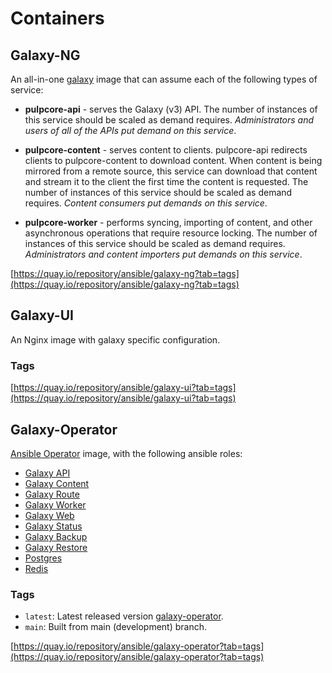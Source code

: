 # Containers

## Galaxy-NG

An all-in-one [galaxy](https://github.com/ansible/galaxy_ng) image that can assume each of the following types of service:

- **pulpcore-api** - serves the Galaxy (v3) API. The number of instances of this service should be scaled as demand requires.  _Administrators and users of all of the APIs put demand on this service_.

- **pulpcore-content** - serves content to clients. pulpcore-api redirects clients to pulpcore-content to download content. When content is being mirrored from a remote source, this service can download that content and stream it to the client the first time the content is requested. The number of instances of this service should be scaled as demand requires. _Content consumers put demands on this service_.

- **pulpcore-worker** - performs syncing, importing of content, and other asynchronous operations that require resource locking. The number of instances of this service should be scaled as demand requires. _Administrators and content importers put demands on this service_.

[https://quay.io/repository/ansible/galaxy-ng?tab=tags](https://quay.io/repository/ansible/galaxy-ng?tab=tags)


## Galaxy-UI

An Nginx image with galaxy specific configuration.

### Tags


[https://quay.io/repository/ansible/galaxy-ui?tab=tags](https://quay.io/repository/ansible/galaxy-ui?tab=tags)


## Galaxy-Operator

[Ansible Operator](https://www.ansible.com/blog/ansible-operator) image, with the following ansible roles:

* [Galaxy API](roles/galaxy-api.md)
* [Galaxy Content](roles/galaxy-content.md)
* [Galaxy Route](roles/galaxy-route.md)
* [Galaxy Worker](roles/galaxy-worker.md)
* [Galaxy Web](roles/galaxy-web.md)
* [Galaxy Status](roles/galaxy-status.md)
* [Galaxy Backup](roles/galaxybackup.md)
* [Galaxy Restore](roles/galaxyrestore.md)
* [Postgres](roles/postgres.md)
* [Redis](roles/redis.md)

### Tags

* `latest`: Latest released version [galaxy-operator](https://github.com/ansible/galaxy-operator).
* `main`:  Built from main (development) branch.

[https://quay.io/repository/ansible/galaxy-operator?tab=tags](https://quay.io/repository/ansible/galaxy-operator?tab=tags)